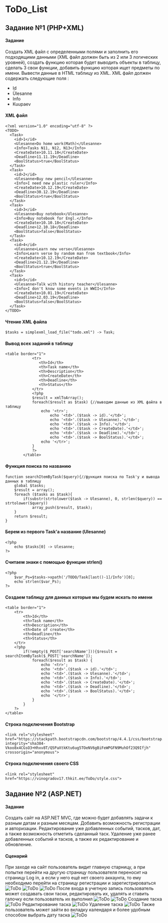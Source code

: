 # ToDo_List
## Задание №1 (PHP+XML)

#### Задание
Создать XML файл с определенными полями и заполнить его подходящими данными (XML файл должен быть из 2 или 3 логических уровней), создать функцию которая будет выводить объекты в таблицу, сделать 3 свои функции, добавить функцию которая ищет предметы по имени. Вывести данные в HTML таблицу из XML.
XML файл должен содержать следующие поля : 
- Id
- Ülesanne
- Info
- Kuupaev


#### XML файл
```
<?xml version="1.0" encoding="utf-8" ?>
<TODO>
  <Task>
    <id>1</id>
    <Ulesanne>Do home work(Math)</Ulesanne>
    <Info>Tasks N11, N12, N13</Info>
    <CreateDate>10.11.18</CreateDate>
    <Deadline>11.11.19</Deadline>
    <BoolStatus>true</BoolStatus>
  </Task>
  <Task>
    <id>2</id>
    <Ulesanne>Buy new pencil</Ulesanne>
    <Info>I need new plastic ruler</Info>
    <CreateDate>10.12.19</CreateDate>
    <Deadline>30.12.19</Deadline>
    <BoolStatus>true</BoolStatus>
  </Task>
  <Task>
    <id>3</id>
    <Ulesanne>Buy notebook</Ulesanne>
    <Info>Buy notebook for Engl.</Info>
    <CreateDate>10.10.18</CreateDate>
    <Deadline>12.10.18</Deadline>
    <BoolStatus>false</BoolStatus>
  </Task>
  <Task>
    <id>4</id>
    <Ulesanne>Learn new verse</Ulesanne>
    <Info>Learn verse by random man from textbook</Info>
    <CreateDate>10.12.19</CreateDate>
    <Deadline>21.12.19</Deadline>
    <BoolStatus>true</BoolStatus>
  </Task>
  <Task>
    <id>5</id>
    <Ulesanne>Talk with history teacher</Ulesanne>
    <Info>I don't know some events in WWII</Info>
    <CreateDate>10.01.19</CreateDate>
    <Deadline>12.03.19</Deadline>
    <BoolStatus>false</BoolStatus>
  </Task>
</TODO>
```

#### Чтение XML файла
```
$tasks = simplexml_load_file("todo.xml") -> Task;
```

#### Вывод всех заданий в таблицу
```
<table border="1">
            <tr>
               <th>Id</th>
               <th>Task name</th>
               <th>Description</th>
               <th>CreateDate</th>
               <th>Deadline</th>
               <th>Status</th>
            </tr>
            <?php
            $result = xmlToArray();
            foreach($result as $task) {//выводим данные из XML файла в таблицу
                echo '<tr>';
                    echo '<td>'.($task -> id).'</td>';
                    echo '<td>'.($task -> Ulesanne).'</td>';
                    echo '<td>'.($task -> Info).'</td>';
                    echo '<td>'.($task -> CreateDate).'</td>';
                    echo '<td>'.($task -> Deadline).'</td>';
                    echo '<td>'.($task -> BoolStatus).'</td>';
                echo '</tr>';
            }
            ?>
        </table>
```

#### Функция поиска по названию
```
function searchItemByTask($query){//функция поиска по Task'у и вывода данных в таблицу
    global $tasks;
    $result = array();
    foreach ($tasks as $task){
        if(substr(strtolower($task -> Ulesanne), 0, strlen($query)) == strtolower($query))
            array_push($result, $task);
    }
    return $result;
}
```

#### Берем из первого Task'a название (Ulesanne)
```
<?php
    echo $tasks[0] -> Ulesanne;
?>
```

#### Считаем знаки с помощью функции strlen()
```
<?php
    $var_Ps=$tasks->xpath('/TODO/Task[last()-1]/Info')[0];
    echo strlen($var_Ps);
?>
```

#### Создаем таблицу для данных которые мы будем искать по имени
```
<table border="1">
    <tr>
        <th>Id</th>
        <th>Task name</th>
        <th>Description</th>
        <th>Date of create</th>
        <th>Deadline</th>
        <th>Status</th>
    </tr>
    <?php
        if(!empty($_POST['searchName'])){$result = searchItemByTask($_POST['searchName']);
            foreach($result as $task) {
                echo '<tr>';
                echo '<td>'.($task -> id).'</td>';
                echo '<td>'.($task -> Ulesanne).'</td>';
                echo '<td>'.($task -> Info).'</td>';
                echo '<td>'.($task -> CreateDate).'</td>';
                echo '<td>'.($task -> Deadline).'</td>';
                echo '<td>'.($task -> BoolStatus).'</td>';
                echo '</tr>';
            }
        }
    ?>
</table>
```

#### Строка подключения Bootstrap
```
<link rel="stylesheet" href="https://stackpath.bootstrapcdn.com/bootstrap/4.4.1/css/bootstrap.min.css" integrity="sha384-Vkoo8x4CGsO3+Hhxv8T/Q5PaXtkKtu6ug5TOeNV6gBiFeWPGFN9MuhOf23Q9Ifjh" crossorigin="anonymous">
```

#### Строка подключения своего CSS
```
<link rel="stylesheet" href="https://vinogradov17.thkit.ee/ToDo/style.css">
```

## Задание №2 (ASP.NET)

#### Задание
Создать сайт на ASP.NET MVC, где можно будет добавлять задачи к разным датам и разным месяцам. Добавить возможность регистрации и авторизации. Редактирование уже добавленных событий, тасков, дат, а также возможность отметить сделанный таск. Удаление уже ранее добавленных событий и тасков, а также их редактирование и обновление.

#### Сценарий
При заходе на сайт пользователь видит главную старницу, а при попытке перейти на другую страницу пользователя переносит на страницу Log in, а если у него ещё нет своего аккаунта, то ему необходимо перейти на страницу регистрации и зарегистрироваться
![ToDo](https://github.com/NikVin322/ToDo_List/blob/master/Screens/1.PNG)
![ToDo](https://github.com/NikVin322/ToDo_List/blob/master/Screens/3.PNG)
![ToDo](https://github.com/NikVin322/ToDo_List/blob/master/Screens/2.PNG)
После входа в учетную запись пользователь может создавать свои таски, редактировать их, удалять и ставить галочку если пользователь их выполнил
![ToDo](https://github.com/NikVin322/ToDo_List/blob/master/Screens/4.PNG)
![ToDo](https://github.com/NikVin322/ToDo_List/blob/master/Screens/5.PNG)
Создание таска
![ToDo](https://github.com/NikVin322/ToDo_List/blob/master/Screens/7.PNG)
Редактирование таска
![ToDo](https://github.com/NikVin322/ToDo_List/blob/master/Screens/8.PNG)
Удаление таска
![ToDo](https://github.com/NikVin322/ToDo_List/blob/master/Screens/9.PNG)
Также пользователь может зайти во вкладку календаря и более удобным способом выбрать дату таска
![ToDo](https://github.com/NikVin322/ToDo_List/blob/master/Screens/6.PNG)
